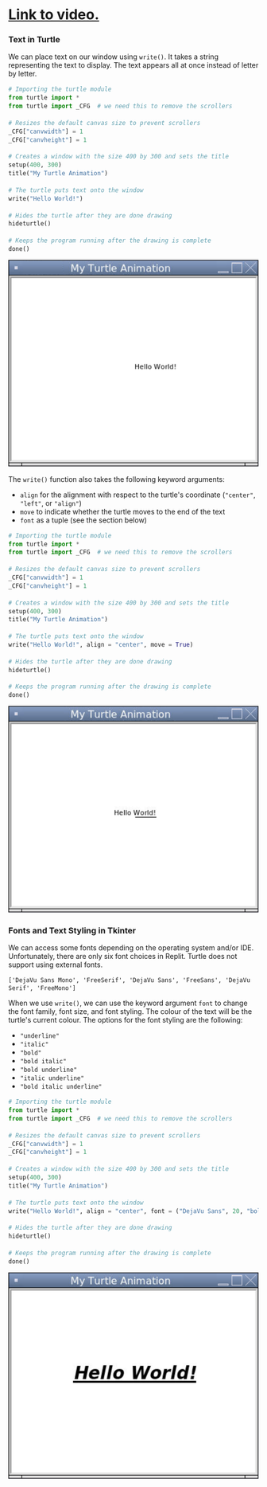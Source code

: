 # [Link to video.](https://www.youtube.com/watch?v=RSG-6M-mE6s&list=PLVD25niNi0BlCbAA1gYbX7IjwpfIQU5Eh&index=6)

### Text in Turtle

We can place text on our window using `write()`. It takes a string representing the text to display. The text appears all at once instead of letter by letter.

```python
# Importing the turtle module
from turtle import *
from turtle import _CFG  # we need this to remove the scrollers

# Resizes the default canvas size to prevent scrollers
_CFG["canvwidth"] = 1 
_CFG["canvheight"] = 1

# Creates a window with the size 400 by 300 and sets the title
setup(400, 300)
title("My Turtle Animation")

# The turtle puts text onto the window
write("Hello World!")

# Hides the turtle after they are done drawing
hideturtle()

# Keeps the program running after the drawing is complete
done()
```

![](../Images/Turtle_Text_1.png)

The `write()` function also takes the following keyword arguments:

* `align` for the alignment with respect to the turtle's coordinate (`"center"`, `"left"`, or `"align"`)
* `move` to indicate whether the turtle moves to the end of the text
* `font` as a tuple (see the section below)

```python
# Importing the turtle module
from turtle import *
from turtle import _CFG  # we need this to remove the scrollers

# Resizes the default canvas size to prevent scrollers
_CFG["canvwidth"] = 1 
_CFG["canvheight"] = 1

# Creates a window with the size 400 by 300 and sets the title
setup(400, 300)
title("My Turtle Animation")

# The turtle puts text onto the window
write("Hello World!", align = "center", move = True)

# Hides the turtle after they are done drawing
hideturtle()

# Keeps the program running after the drawing is complete
done()
```

![](../Images/Turtle_Text_2.png)


### Fonts and Text Styling in Tkinter 

We can access some fonts depending on the operating system and/or IDE. Unfortunately, there are only six font choices in Replit. Turtle does not support using external fonts. 

```
['DejaVu Sans Mono', 'FreeSerif', 'DejaVu Sans', 'FreeSans', 'DejaVu Serif', 'FreeMono']
```

When we use `write()`, we can use the keyword argument `font` to change the font family, font size, and font styling. The colour of the text will be the turtle's current colour. The options for the font styling are the following:
* `"underline"`
* `"italic"`
* `"bold"`
* `"bold italic"`
* `"bold underline"`
* `"italic underline"`
* `"bold italic underline"`

```python
# Importing the turtle module
from turtle import *
from turtle import _CFG  # we need this to remove the scrollers

# Resizes the default canvas size to prevent scrollers
_CFG["canvwidth"] = 1 
_CFG["canvheight"] = 1

# Creates a window with the size 400 by 300 and sets the title
setup(400, 300)
title("My Turtle Animation")

# The turtle puts text onto the window
write("Hello World!", align = "center", font = ("DejaVu Sans", 20, "bold italic underline"))

# Hides the turtle after they are done drawing
hideturtle()

# Keeps the program running after the drawing is complete
done()
```

![](../Images/Turtle_Text_3.png)
